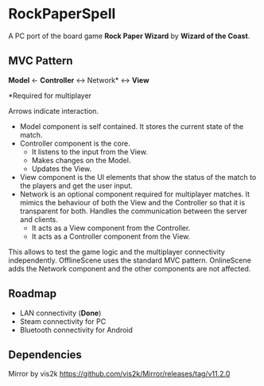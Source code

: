 # RockPaperSpell

A PC port of the board game **Rock Paper Wizard** by **Wizard of the Coast**.

## MVC Pattern

**Model** <- **Controller** <-> Network* <-> **View**

*Required for multiplayer

Arrows indicate interaction.

- Model component is self contained. It stores the current state of the match.
- Controller component is the core. 
  * It listens to the input from the View. 
  * Makes changes on the Model.
  * Updates the View.
- View component is the UI elements that show the status of the match to the players and get the user input.
- Network is an optional component required for multiplayer matches. It mimics the behaviour of both the View and the Controller so that it is transparent for both. Handles the communication between the server and clients.
  * It acts as a View component from the Controller.
  * It acts as a Controller component from the View.

This allows to test the game logic and the multiplayer connectivity independently. 
OfflineScene uses the standard MVC pattern.
OnlineScene adds the Network component and the other components are not affected.

## Roadmap

- LAN connectivity (**Done**)
- Steam connectivity for PC
- Bluetooth connectivity for Android

## Dependencies

Mirror by vis2k https://github.com/vis2k/Mirror/releases/tag/v11.2.0
